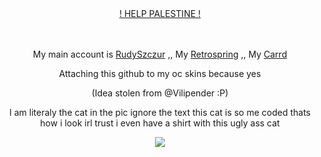 <div align="center">

ㅤㅤㅤㅤ<p>  [! HELP PALESTINE !](https://arab.org/click-to-help/palestine/) <p/>
</div>
<div align="center">

ㅤㅤㅤㅤ<p> My main account is [RudySzczur](https://github.com/RudySzczur) ,, My [Retrospring](https://retrospring.net/@rudeszczury) ,, My [Carrd](https://rudeszczury.carrd.co)<p/>
<p>Attaching this github to my oc skins because yes</p>
<p>(Idea stolen from @Vilipender :P)</p>
<p> I am literaly the cat in the pic ignore the text this cat is so me coded thats how i look irl trust i even have a shirt with this ugly ass cat</p>
</div>

<p align="center">
<img src="https://media.discordapp.net/attachments/872217789589504031/1255598188476371274/image.png?ex=667db670&is=667c64f0&hm=4bdeb9fbb452b22009bc978ce27995a761e89fa16d2e3609187e93a91007814d&=&format=webp&quality=lossless&width=438&height=437"/>
</p>
